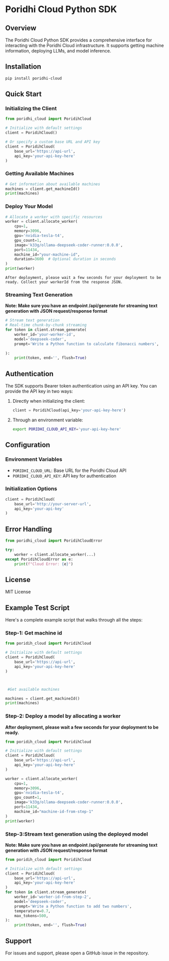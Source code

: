 # Poridhi Cloud Python SDK

## Overview

The Poridhi Cloud Python SDK provides a comprehensive interface for interacting with the Poridhi Cloud infrastructure. It supports getting machine information, deploying LLMs, and model inference.



## Installation

```bash
pip install poridhi-cloud
```

## Quick Start

### Initializing the Client

```python
from poridhi_cloud import PoridihCloud

# Initialize with default settings
client = PoridihCloud()

# Or specify a custom base URL and API key
client = PoridihCloud(
    base_url='https://api-url',
    api_key='your-api-key-here'
)
```

### Getting Available Machines

```python
# Get information about available machines
machines = client.get_machineId()
print(machines)
```

### Deploy Your Model

```python
# Allocate a worker with specific resources
worker = client.allocate_worker(
    cpu=1,
    memory=3096,
    gpu='nvidia-tesla-t4',
    gpu_count=1,
    image='k33g/ollama-deepseek-coder-runner:0.0.0',
    port=11434,
    machine_id="your-machine-id",
    duration=3600  # Optional duration in seconds
)
print(worker)
```

`After deployment, please wait a few seconds for your deployment to be ready. Collect your workerId from the response JSON.`

### Streaming Text Generation
**Note: Make sure you have an endpoint /api/generate for streaming text generation with JSON request/response format**
```python
# Stream text generation
# Real-time chunk-by-chunk streaming
for token in client.stream_generate(
    worker_id='your-worker-id',
    model='deepseek-coder',
    prompt='Write a Python function to calculate fibonacci numbers',
   
):
    print(token, end='', flush=True)
```

## Authentication

The SDK supports Bearer token authentication using an API key. You can provide the API key in two ways:

1. Directly when initializing the client:
   ```python
   client = PoridihCloud(api_key='your-api-key-here')
   ```

2. Through an environment variable:
   ```bash
   export PORIDHI_CLOUD_API_KEY='your-api-key-here'
   ```

## Configuration

### Environment Variables

- `PORIDHI_CLOUD_URL`: Base URL for the Poridhi Cloud API
- `PORIDHI_CLOUD_API_KEY`: API key for authentication

### Initialization Options

```python
client = PoridihCloud(
    base_url='http://your-server-url',
    api_key='your-api-key'
)
```

## Error Handling

```python
from poridhi_cloud import PoridihCloudError

try:
    worker = client.allocate_worker(...)
except PoridihCloudError as e:
    print(f"Cloud Error: {e}")
```



## License

MIT License

## Example Test Script

Here's a complete example script that walks through all the steps:

### Step-1: Get machine id 

```python
from poridih_cloud import PoridihCloud

# Initialize with default settings
client = PoridihCloud(
    base_url='https://api-url',
    api_key='your-api-key-here'
)



 #Get available machines

machines = client.get_machineId()
print(machines)
```
### Step-2: Deploy a model by allocating a worker

**After deployment, please wait a few seconds for your deployment to be ready.**
```python
from poridih_cloud import PoridihCloud

# Initialize with default settings
client = PoridihCloud(
    base_url='https://api-url',
    api_key='your-api-key-here'
)

worker = client.allocate_worker(
    cpu=1,
    memory=3096,
    gpu='nvidia-tesla-t4',
    gpu_count=1,
    image='k33g/ollama-deepseek-coder-runner:0.0.0',
    port=11434,
    machine_id="machine-id-from-step-1"
)
print(worker)
```
### Step-3:Stream text generation using the deployed model
**Note: Make sure you have an endpoint /api/generate for streaming text generation with JSON request/response format**
```python
from poridih_cloud import PoridihCloud

# Initialize with default settings
client = PoridihCloud(
    base_url='https://api-url',
    api_key='your-api-key-here'
)
for token in client.stream_generate(
    worker_id='worker-id-from-step-2', 
    model='deepseek-coder', 
    prompt='Write a Python function to add two numbers',
    temperature=0.7,
    max_tokens=500,
):
    print(token, end='', flush=True)
```

## Support

For issues and support, please open a GitHub issue in the repository.